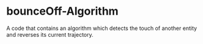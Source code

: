 # bounceOff-Algorithm
A code that contains an algorithm which detects the touch of another entity and reverses its current trajectory.
